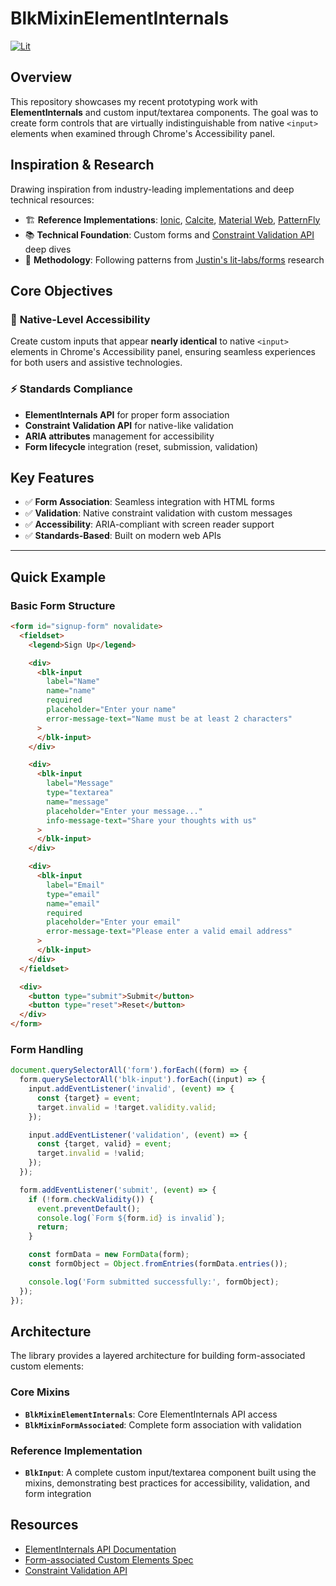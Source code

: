 # BlkMixinElementInternals

[![Lit](https://img.shields.io/badge/lit-3.0.0-blue.svg)](https://lit.dev)

## Overview

This repository showcases my recent prototyping work with **ElementInternals** and custom input/textarea components. The goal was to create form controls that are virtually indistinguishable from native `<input>` elements when examined through Chrome's Accessibility panel.

## Inspiration & Research

Drawing inspiration from industry-leading implementations and deep technical resources:

- 🏗️ **Reference Implementations**: [Ionic](https://ionicframework.com/), [Calcite](https://developers.arcgis.com/calcite-design-system/), [Material Web](https://material-web.dev/), [PatternFly](https://www.patternfly.org/)
- 📚 **Technical Foundation**: Custom forms and [Constraint Validation API](https://developer.mozilla.org/docs/Web/API/Constraint_validation) deep dives
- 🧪 **Methodology**: Following patterns from [Justin's lit-labs/forms](https://github.com/lit/lit/tree/main/packages/labs/forms) research

## Core Objectives

### 🎯 **Native-Level Accessibility**

Create custom inputs that appear **nearly identical** to native `<input>` elements in Chrome's Accessibility panel, ensuring seamless experiences for both users and assistive technologies.

### ⚡ **Standards Compliance**

- **ElementInternals API** for proper form association
- **Constraint Validation API** for native-like validation
- **ARIA attributes** management for accessibility
- **Form lifecycle** integration (reset, submission, validation)

## Key Features

- ✅ **Form Association**: Seamless integration with HTML forms
- ✅ **Validation**: Native constraint validation with custom messages
- ✅ **Accessibility**: ARIA-compliant with screen reader support
- ✅ **Standards-Based**: Built on modern web APIs

---

## Quick Example

### Basic Form Structure

```html
<form id="signup-form" novalidate>
  <fieldset>
    <legend>Sign Up</legend>

    <div>
      <blk-input
        label="Name"
        name="name"
        required
        placeholder="Enter your name"
        error-message-text="Name must be at least 2 characters"
      >
      </blk-input>
    </div>

    <div>
      <blk-input
        label="Message"
        type="textarea"
        name="message"
        placeholder="Enter your message..."
        info-message-text="Share your thoughts with us"
      >
      </blk-input>
    </div>

    <div>
      <blk-input
        label="Email"
        type="email"
        name="email"
        required
        placeholder="Enter your email"
        error-message-text="Please enter a valid email address"
      >
      </blk-input>
    </div>
  </fieldset>

  <div>
    <button type="submit">Submit</button>
    <button type="reset">Reset</button>
  </div>
</form>
```

### Form Handling

```js
document.querySelectorAll('form').forEach((form) => {
  form.querySelectorAll('blk-input').forEach((input) => {
    input.addEventListener('invalid', (event) => {
      const {target} = event;
      target.invalid = !target.validity.valid;
    });

    input.addEventListener('validation', (event) => {
      const {target, valid} = event;
      target.invalid = !valid;
    });
  });

  form.addEventListener('submit', (event) => {
    if (!form.checkValidity()) {
      event.preventDefault();
      console.log(`Form ${form.id} is invalid`);
      return;
    }

    const formData = new FormData(form);
    const formObject = Object.fromEntries(formData.entries());

    console.log('Form submitted successfully:', formObject);
  });
});
```

## Architecture

The library provides a layered architecture for building form-associated custom elements:

### Core Mixins

- **`BlkMixinElementInternals`**: Core ElementInternals API access
- **`BlkMixinFormAssociated`**: Complete form association with validation

### Reference Implementation

- **`BlkInput`**: A complete custom input/textarea component built using the mixins, demonstrating best practices for accessibility, validation, and form integration

## Resources

- [ElementInternals API Documentation](https://developer.mozilla.org/docs/Web/API/ElementInternals)
- [Form-associated Custom Elements Spec](https://html.spec.whatwg.org/multipage/custom-elements.html#form-associated-custom-elements)
- [Constraint Validation API](https://developer.mozilla.org/docs/Web/API/Constraint_validation)
